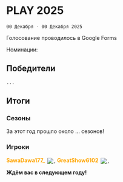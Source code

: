 <!-- ---
# outline: 
--- -->

# PLAY 2025

<!-- ![](/WIKI/Play/Play2025/play2025banner.png) -->

`00 Декабря - 00 Декабря 2025`

Голосование проводилось в Google Forms



Номинации:

<!-- <BlockCard size="medium" :cards="[
  { content: ''},
]"/> -->

 
## Победители 

`...`

<!-- ### Топ, а не сезон
#### MineLacs ... `00.0%` -->
<!-- <Links :items="[
    { 
        name: 'MineLacs ', 
        link: '/wiki/archive/ml-', 
        image: '/WIKI/Play/Play2025/seasonlogo.png'
    },
  ]"
/>

<BlockCard size="big" :cards="[
  { content: '![](/WIKI/Play/Play2025/minelacscreatelogo.png) '},
  { content: '![](/WIKI/Play/Play2025/play2025_topanesezon_SEASON.png)\n Лучший сезон по мнению игроков '}
]"/> 
-->


## Итоги
### Сезоны
За этот год прошло около ... сезонов!
<!-- Первый сезон в этом году был MineLacs ...... (... ........) -->
<Links :items="[
    { 
        name: 'ML Create & Magic', 
        link: '/wiki/archive/ml-createmagic', 
        desc: 'Первый',
        icon: 'solar:archive-bold-duotone',
        color: '#868dcc'
    },
    { 
        name: 'ML Плюс', 
        link: '/wiki/archive/ml-plus', 
        icon: 'solar:archive-bold-duotone',
        color: '#868dcc'
    },
    { 
        name: 'ML Dungeons', 
        link: '/wiki/archive/ml-dungeons', 
        icon: 'solar:archive-bold-duotone',
        color: '#868dcc'
    },
    { 
        name: 'ML Legacy', 
        link: '/wiki/archive/ml-legacy', 
        icon: 'solar:archive-bold-duotone',
        color: '#868dcc'
    },
    { 
        name: 'ML Create+', 
        link: '/wiki/season/ml-create-3', 
        image: '/WIKI/Play/Play2025/minelacscreate3logo.png',
        icon: 'solar:archive-bold-duotone',
        color: '#868dcc'
    },
]"/>

### Игроки

**<span style="color: orange;">SawaDawa177_</span>** <img src="https://api.mineatar.io/face/0c81442c240b4087851ff50f3d8fd589?scale=3" style="display: inline; margin: 0 2px; vertical-align: middle;" />, 
**<span style="color: orange;">GreatShow6102</span>** <img src="https://api.mineatar.io/face/ceb1b631-d2ff-4166-8458-e4c8498e1248?scale=3" style="display: inline; margin: 0 2px; vertical-align: middle;" />,
<!-- Kosinys <img src="https://api.mineatar.io/face/58650faf-08ae-438a-a1ce-ec99ba38c4e6?scale=3" style="display: inline; margin: 0 2px; vertical-align: middle;" />, 
bruuhhh_ <img src="https://api.mineatar.io/face/45e529c8-4a8e-44eb-b02c-5b99e41a9d1c?scale=3" style="display: inline; margin: 0 2px; vertical-align: middle;" />,
m1chigang <img src="https://api.mineatar.io/face/566bac65-6941-4454-9d50-7a4339fc433a?scale=3" style="display: inline; margin: 0 2px; vertical-align: middle;" />, 
DVD314 <img src="https://api.mineatar.io/face/9806b0b5-baa2-48c6-b70e-64af239a78eb?scale=3" style="display: inline; margin: 0 2px; vertical-align: middle;" />, 
rivK_ <img src="https://api.mineatar.io/face/52672dfc-11d6-482e-8424-03454b1230a6?scale=3" style="display: inline; margin: 0 2px; vertical-align: middle;" />, 
Mr_Frying <img src="https://api.mineatar.io/face/8a587fdf-a714-42db-b460-cac37bfaaaeb?scale=3" style="display: inline; margin: 0 2px; vertical-align: middle;" />, 
Shau_ <img src="https://api.mineatar.io/face/8c85f44e-7e5c-4930-89e3-6c7bad0baf36?scale=3" style="display: inline; margin: 0 2px; vertical-align: middle;" />, 
Xienys <img src="https://api.mineatar.io/face/e3f818fb-7a8d-4d4b-81ff-3936ba9db322?scale=3" style="display: inline; margin: 0 2px; vertical-align: middle;" />,
toke22 <img src="https://api.mineatar.io/face/720ee778-259e-435f-a85b-eed22fde7269?scale=3" style="display: inline; margin: 0 2px; vertical-align: middle;" />,
klausnes <img src="https://api.mineatar.io/face/1391e540-521a-49d9-89a4-8e8077142984?scale=3" style="display: inline; margin: 0 2px; vertical-align: middle;" />,
MAXIMCRAFTER <img src="https://api.mineatar.io/face/90f3180d-6757-4df4-813f-8b5a0b3ef8f8?scale=3" style="display: inline; margin: 0 2px; vertical-align: middle;" />,
v_okoshko <img src="https://api.mineatar.io/face/a2378024-72b4-473e-b4e2-44c594c2ad21?scale=3" style="display: inline; margin: 0 2px; vertical-align: middle;" />, 
Oleksandr <img src="https://api.mineatar.io/face/23453d68-e515-4bb0-be4f-1bc0c1ac8ef1?scale=3" style="display: inline; margin: 0 2px; vertical-align: middle;" />,
AngelOfOlaf <img src="https://api.mineatar.io/face/e1f7457b-aca5-4e61-b416-b1368057a4fe?scale=3" style="display: inline; margin: 0 2px; vertical-align: middle;" />, 
Nub4ik1 <img src="https://api.mineatar.io/face/d2b496f0-c2b0-4849-8dee-a6bda731a7eb?scale=3" style="display: inline; margin: 0 2px; vertical-align: middle;" />,
FEODAL  <img src="https://api.mineatar.io/face/fb9a3e77-cdfa-4161-b16f-7326eef5e85b?scale=3" style="display: inline; margin: 0 2px; vertical-align: middle;" />, 
Street02_  <img src="https://api.mineatar.io/face/7cb844d1-e394-4cf2-9707-0a95aefffca4?scale=3" style="display: inline; margin: 0 2px; vertical-align: middle;" />, 
KeFiK__ <img src="https://api.mineatar.io/face/f7ec6efa-11f9-4bd4-b15e-be5fae9b91bb?scale=3" style="display: inline; margin: 0 2px; vertical-align: middle;" />,
McKuzbah <img src="https://api.mineatar.io/face/b2f94f01-343c-4684-8a7d-90a00b08e1de?scale=3" style="display: inline; margin: 0 2px; vertical-align: middle;" />,
Nuru10 <img src="https://api.mineatar.io/face/03d0aada-eac3-4d10-b878-4dab00f6b7b6?scale=3" style="display: inline; margin: 0 2px; vertical-align: middle;" />,
iloveyou <img src="https://api.mineatar.io/face/a11b905f-d19e-4c2a-a5d5-bff59fc73933?scale=3" style="display: inline; margin: 0 2px; vertical-align: middle;" />, 
Mura_w <img src="/minecraft/playerHeads/steveHead.png" style="display: inline; margin: 0 2px; vertical-align: middle;" width="24" height="24"/>,
Akira523 <img src="/minecraft/playerHeads/steveHead.png" style="display: inline; margin: 0 2px; vertical-align: middle;" width="24" height="24"/>, 
FunSock <img src="/minecraft/playerHeads/steveHead.png" style="display: inline; margin: 0 2px; vertical-align: middle;" width="24" height="24"/>, 
ReyBoje <img src="/minecraft/playerHeads/steveHead.png" style="display: inline; margin: 0 2px; vertical-align: middle;" width="24" height="24"/>, 
Milax_boy <img src="/minecraft/playerHeads/steveHead.png" style="display: inline; margin: 0 2px; vertical-align: middle;" width="24" height="24"/>, 
nail_warriora <img src="/minecraft/playerHeads/steveHead.png" style="display: inline; margin: 0 2px; vertical-align: middle;" width="24" height="24"/>, 
ERROR_Neco <img src="/minecraft/playerHeads/steveHead.png" style="display: inline; margin: 0 2px; vertical-align: middle;" width="24" height="24"/>, 
Dareri <img src="/minecraft/playerHeads/steveHead.png" style="display: inline; margin: 0 2px; vertical-align: middle;" width="24" height="24"/>, 
k1selikk <img src="/minecraft/playerHeads/steveHead.png" style="display: inline; margin: 0 2px; vertical-align: middle;" width="24" height="24"/>, 
NikitaMeizPro <img src="/minecraft/playerHeads/steveHead.png" style="display: inline; margin: 0 2px; vertical-align: middle;" width="24" height="24"/>, 
None401 <img src="/minecraft/playerHeads/steveHead.png" style="display: inline; margin: 0 2px; vertical-align: middle;" width="24" height="24"/>, <br/>
KONI_TACK <img src="/minecraft/playerHeads/steveHead.png" style="display: inline; margin: 0 2px; vertical-align: middle;" width="24" height="24"/>,
lonr312 <img src="/minecraft/playerHeads/steveHead.png" style="display: inline; margin: 0 2px; vertical-align: middle;" width="24" height="24"/>,
cactoc888  <img src="/minecraft/playerHeads/steveHead.png" style="display: inline; margin: 0 2px; vertical-align: middle;" width="24" height="24"/>, 
eTo_Dodzy <img src="/minecraft/playerHeads/steveHead.png" style="display: inline; margin: 0 2px; vertical-align: middle;" width="24" height="24"/>,
8tirosq <img src="/minecraft/playerHeads/steveHead.png" style="display: inline; margin: 0 2px; vertical-align: middle;" width="24" height="24"/>,
FlaiGame1 <img src="/minecraft/playerHeads/steveHead.png" style="display: inline; margin: 0 2px; vertical-align: middle;" width="24" height="24"/>,<br/>
Derd1864 <img src="/minecraft/playerHeads/steveHead.png" style="display: inline; margin: 0 2px; vertical-align: middle;" width="24" height="24"/>, 
ENTER_FM <img src="/minecraft/playerHeads/steveHead.png" style="display: inline; margin: 0 2px; vertical-align: middle;" width="24" height="24"/>, 
phonexr <img src="/minecraft/playerHeads/steveHead.png" style="display: inline; margin: 0 2px; vertical-align: middle;" width="24" height="24"/>, 
GodToolPlays <img src="/minecraft/playerHeads/steveHead.png" style="display: inline; margin: 0 2px; vertical-align: middle;" width="24" height="24"/>, 
Babfter  <img src="/minecraft/playerHeads/steveHead.png" style="display: inline; margin: 0 2px; vertical-align: middle;" width="24" height="24"/>, 
vxdqqqq <img src="/minecraft/playerHeads/steveHead.png" style="display: inline; margin: 0 2px; vertical-align: middle;" width="24" height="24"/>,
\_shokolatka609_ <img src="/minecraft/playerHeads/steveHead.png" style="display: inline; margin: 0 2px; vertical-align: middle;" width="24" height="24"/>, 
Maioiv <img src="/minecraft/playerHeads/steveHead.png" style="display: inline; margin: 0 2px; vertical-align: middle;" width="24" height="24"/>,
DarkLord766 <img src="/minecraft/playerHeads/steveHead.png" style="display: inline; margin: 0 2px; vertical-align: middle;" width="24" height="24"/>,
kitty_silly <img src="/minecraft/playerHeads/steveHead.png" style="display: inline; margin: 0 2px; vertical-align: middle;" width="24" height="24"/>,
Tryhurt <img src="/minecraft/playerHeads/steveHead.png" style="display: inline; margin: 0 2px; vertical-align: middle;" width="24" height="24"/>, <br/>
ammtsu <img src="/minecraft/playerHeads/steveHead.png" style="display: inline; margin: 0 2px; vertical-align: middle;" width="24" height="24"/>,
mr_plukon <img src="/minecraft/playerHeads/steveHead.png" style="display: inline; margin: 0 2px; vertical-align: middle;" width="24" height="24"/>,
BobaButcher <img src="/minecraft/playerHeads/steveHead.png" style="display: inline; margin: 0 2px; vertical-align: middle;" width="24" height="24"/>, 
KelperToro <img src="/minecraft/playerHeads/steveHead.png" style="display: inline; margin: 0 2px; vertical-align: middle;" width="24" height="24"/>, 
LinuxUser69 <img src="/minecraft/playerHeads/steveHead.png" style="display: inline; margin: 0 2px; vertical-align: middle;" width="24" height="24"/> -->

**Ждём вас в следующем году!**